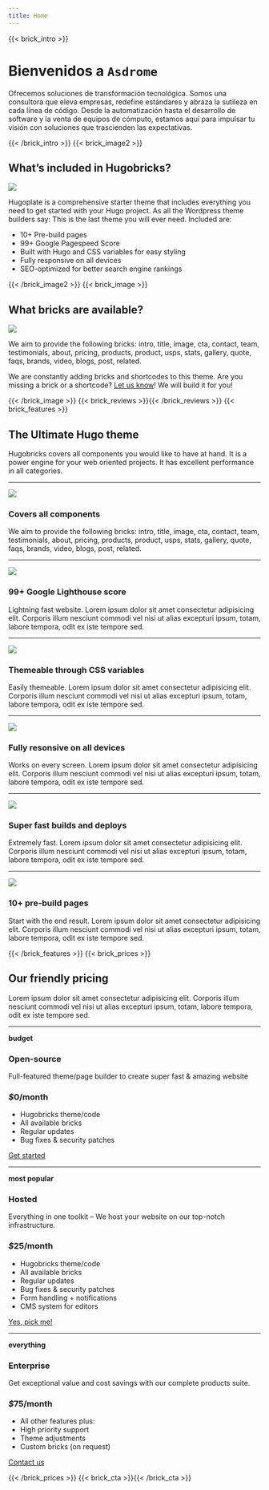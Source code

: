 ```yaml
---
title: Home
---
```

{{< brick_intro >}}

# Bienvenidos a `Asdrome`

Ofrecemos soluciones de transformación tecnológica. Somos una consultora que eleva empresas, redefine estándares y abraza la sutileza en cada línea de código. Desde la automatización hasta el desarrollo de software y la venta de equipos de cómputo, estamos aquí para impulsar tu visión con soluciones que trascienden las expectativas.


{{< /brick_intro >}}
{{< brick_image2 >}}

## What’s included in Hugobricks?

![](/uploads/illustrations/cuate/responsive.svg)

Hugoplate is a comprehensive starter theme that includes everything you need to get started with your Hugo project. As all the Wordpress theme builders say: This is the last theme you will ever need. Included are:

- 10+ Pre-build pages
- 99+ Google Pagespeed Score
- Built with Hugo and CSS variables for easy styling
- Fully responsive on all devices
- SEO-optimized for better search engine rankings

{{< /brick_image2 >}}
{{< brick_image >}}

## What bricks are available?

![](/uploads/illustrations/cuate/version-control.svg)

We aim to provide the following bricks: intro, title, image, cta, contact, team, testimonials, about, pricing, products, product, usps, stats, gallery, quote, faqs, brands, video, blogs, post, related. 

We are constantly adding bricks and shortcodes to this theme. Are you missing a brick or a shortcode? [Let us know](/contact/)! We will build it for you!

{{< /brick_image >}}
{{< brick_reviews >}}{{< /brick_reviews >}}
{{< brick_features >}}
## The Ultimate Hugo theme

Hugobricks covers all components you would like to have at hand. It is a power engine for your web oriented projects. It has excellent performance in all categories.

---

![](/img/icons/material-symbols/200/rounded/auto_awesome_mosaic.svg)
### Covers all components

We aim to provide the following bricks: intro, title, image, cta, contact, team, testimonials, about, pricing, products, product, usps, stats, gallery, quote, faqs, brands, video, blogs, post, related.

---

![](/img/icons/material-symbols/200/rounded/performance_max.svg)
### 99+ Google Lighthouse score

Lightning fast website. Lorem ipsum dolor sit amet consectetur adipisicing elit. Corporis illum nesciunt commodi vel nisi ut alias excepturi ipsum, totam, labore tempora, odit ex iste tempore sed.

---

![](/img/icons/material-symbols/200/rounded/design_services.svg)
### Themeable through CSS variables

Easily themeable. Lorem ipsum dolor sit amet consectetur adipisicing elit. Corporis illum nesciunt commodi vel nisi ut alias excepturi ipsum, totam, labore tempora, odit ex iste tempore sed.

---

![](/img/icons/material-symbols/200/rounded/devices.svg)
### Fully resonsive on all devices

Works on every screen. Lorem ipsum dolor sit amet consectetur adipisicing elit. Corporis illum nesciunt commodi vel nisi ut alias excepturi ipsum, totam, labore tempora, odit ex iste tempore sed.

---

![](/img/icons/material-symbols/200/rounded/timer.svg)
### Super fast builds and deploys

Extremely fast. Lorem ipsum dolor sit amet consectetur adipisicing elit. Corporis illum nesciunt commodi vel nisi ut alias excepturi ipsum, totam, labore tempora, odit ex iste tempore sed.

---

![](/img/icons/material-symbols/200/rounded/auto_fix.svg)
### 10+ pre-build pages

Start with the end result. Lorem ipsum dolor sit amet consectetur adipisicing elit. Corporis illum nesciunt commodi vel nisi ut alias excepturi ipsum, totam, labore tempora, odit ex iste tempore sed.

{{< /brick_features >}}
{{< brick_prices >}}

## Our friendly pricing

Lorem ipsum dolor sit amet consectetur adipisicing elit. Corporis illum nesciunt commodi vel nisi ut alias excepturi ipsum, totam, labore tempora, odit ex iste tempore sed.

---

**budget**
### Open-source

Full-featured theme/page builder to create super fast & amazing website

### _$_**0**/month

- Hugobricks theme/code
- All available bricks
- Regular updates
- Bug fixes & security patches

[Get started](/get-started/)

---

**most popular**

### Hosted

Everything in one toolkit – We host your website on our top-notch infrastructure.

### _$_**25**/month

- Hugobricks theme/code
- All available bricks
- Regular updates
- Bug fixes & security patches
- Form handling + notifications
- CMS system for editors

[Yes, pick me!](/get-started/)

---

**everything**

### Enterprise

Get exceptional value and cost savings with our complete products suite.

### _$_**75**/month

- All other features plus:
- High priority support 
- Theme adjustments
- Custom bricks (on request)

[Contact us](/get-started/)

{{< /brick_prices >}}
{{< brick_cta >}}{{< /brick_cta >}}